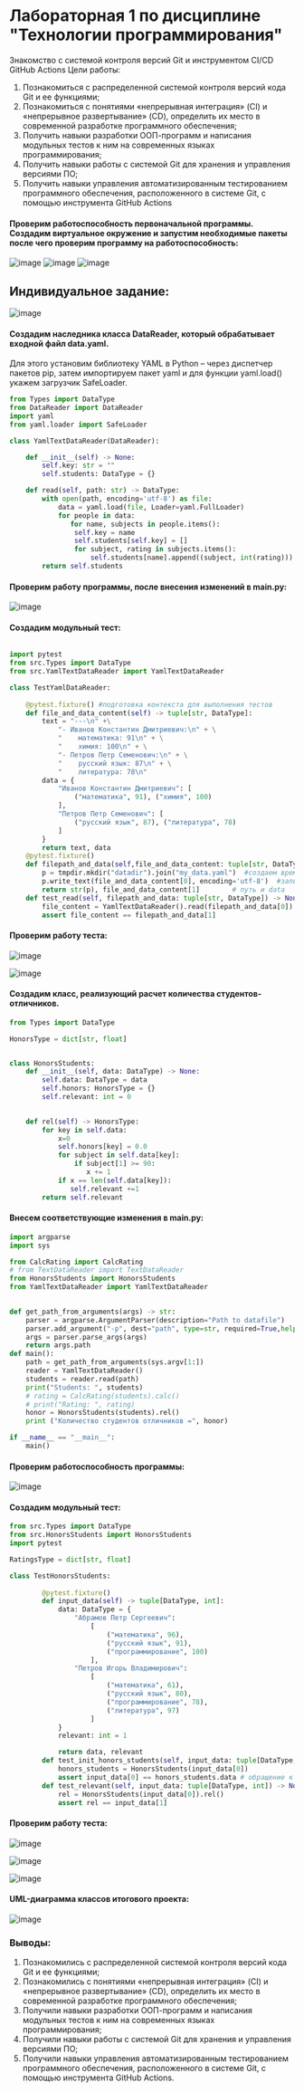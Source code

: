 # Лабораторная 1 по дисциплине "Технологии программирования"
Знакомство с системой контроля версий Git и инструментом CI/CD GitHub Actions
Цели работы:
1. Познакомиться c распределенной системой контроля версий кода Git и ее функциями;
2. Познакомиться с понятиями «непрерывная интеграция» (CI) и «непрерывное развертывание» 
(CD), определить их место в современной разработке программного обеспечения;
3. Получить навыки разработки ООП-программ и написания модульных тестов к ним на 
современных языках программирования;
4. Получить навыки работы с системой Git для хранения и управления версиями ПО;
5. Получить навыки управления автоматизированным тестированием программного обеспечения, 
расположенного в системе Git, с помощью инструмента GitHub Actions

#### Проверим работоспособность первоначальной программы. Создадим виртуальное окружение и запустим необходимые пакеты после чего проверим программу на работоспособность:

![image](https://github.com/VolkovaDasha/TehProgLab1/assets/118906106/570ceb5d-9f85-466c-ab0e-60ac515f2b7d)
![image](https://github.com/VolkovaDasha/TehProgLab1/assets/118906106/9ced85a8-ab66-432c-b80c-c7825d2233db)
![image](https://github.com/VolkovaDasha/TehProgLab1/assets/118906106/f7077247-ac5b-4c8e-be06-f2db419d20d9)

## Индивидуальное задание: 
![image](https://github.com/VolkovaDasha/TehProgLab1/assets/118906106/d39fb935-82bc-40a4-b6cb-854e0f6c7c59)


#### Создадим наследника класса DataReader, который обрабатывает входной файл data.yaml. 

Для этого установим библиотеку YAML в Python – через диспетчер пакетов pip, затем импортируем пакет yaml и для функции yaml.load() укажем загрузчик SafeLoader.

```python
from Types import DataType
from DataReader import DataReader
import yaml
from yaml.loader import SafeLoader

class YamlTextDataReader(DataReader):

    def __init__(self) -> None:
        self.key: str = ""
        self.students: DataType = {}

    def read(self, path: str) -> DataType:
        with open(path, encoding='utf-8') as file:
            data = yaml.load(file, Loader=yaml.FullLoader)
            for people in data:
               for name, subjects in people.items():
                self.key = name
                self.students[self.key] = []
                for subject, rating in subjects.items():
                    self.students[name].append((subject, int(rating)))  
        return self.students
```
#### Проверим работу программы, после внесения изменений в main.py:
![image](https://github.com/VolkovaDasha/TehProgLab1/assets/118906106/6659712a-01be-49c5-86db-ea631f350ce6)

#### Создадим модульный тест:

```python

import pytest
from src.Types import DataType
from src.YamlTextDataReader import YamlTextDataReader

class TestYamlDataReader:
    
    @pytest.fixture() #подготовка контекста для выполнения тестов
    def file_and_data_content(self) -> tuple[str, DataType]:
        text = "---\n" +\
            "- Иванов Константин Дмитриевич:\n" + \
            "    математика: 91\n" + \
            "    химия: 100\n" + \
            "- Петров Петр Семенович:\n" + \
            "    русский язык: 87\n" + \
            "    литература: 78\n"
        data = {
            "Иванов Константин Дмитриевич": [
                ("математика", 91), ("химия", 100)
            ],
            "Петров Петр Семенович": [
                ("русский язык", 87), ("литература", 78)
            ]
        }
        return text, data
    @pytest.fixture()
    def filepath_and_data(self,file_and_data_content: tuple[str, DataType],tmpdir) -> tuple[str, DataType]:
        p = tmpdir.mkdir("datadir").join("my_data.yaml")  #создаем временную папку.пустой каталог и добавление имени нового файла 
        p.write_text(file_and_data_content[0], encoding='utf-8')  #записываем путь
        return str(p), file_and_data_content[1]        # путь и data
    def test_read(self, filepath_and_data: tuple[str, DataType]) -> None:
        file_content = YamlTextDataReader().read(filepath_and_data[0])  #(ссылка путь p)
        assert file_content == filepath_and_data[1]
```

#### Проверим работу теста:

![image](https://github.com/VolkovaDasha/TehProgLab1/assets/118906106/b8f52839-ba29-4f36-8f11-c75834eb06d2)

![image](https://github.com/VolkovaDasha/TehProgLab1/assets/118906106/a61cfeb9-486e-4965-bc30-b8518d5ed1be)



#### Создадим класс, реализующий расчет количества студентов-отличников.

```python
from Types import DataType

HonorsType = dict[str, float]


class HonorsStudents:
    def __init__(self, data: DataType) -> None:
        self.data: DataType = data 
        self.honors: HonorsType = {}
        self.relevant: int = 0
       

    def rel(self) -> HonorsType:
        for key in self.data:
            x=0
            self.honors[key] = 0.0
            for subject in self.data[key]:
                if subject[1] >= 90:
                   x += 1
            if x == len(self.data[key]):
               self.relevant +=1
        return self.relevant
```
#### Внесем соответствующие изменения в main.py:

```python
import argparse
import sys

from CalcRating import CalcRating
# from TextDataReader import TextDataReader
from HonorsStudents import HonorsStudents
from YamlTextDataReader import YamlTextDataReader
 

def get_path_from_arguments(args) -> str:
    parser = argparse.ArgumentParser(description="Path to datafile")
    parser.add_argument("-p", dest="path", type=str, required=True,help="Path to datafile")
    args = parser.parse_args(args)
    return args.path
def main():
    path = get_path_from_arguments(sys.argv[1:])
    reader = YamlTextDataReader()
    students = reader.read(path)
    print("Students: ", students)
    # rating = CalcRating(students).calc()
    # print("Rating: ", rating)
    honor = HonorsStudents(students).rel()
    print ("Количество студентов отличников =", honor)

if __name__ == "__main__":
    main()

```
#### Проверим работоспособность программы:
![image](https://github.com/VolkovaDasha/TehProgLab1/assets/118906106/d9ae0df4-67a3-457e-9daa-57e8e7a3ef11)

#### Создадим модульный тест:
```python
from src.Types import DataType
from src.HonorsStudents import HonorsStudents
import pytest

RatingsType = dict[str, float]

class TestHonorsStudents:
    
        @pytest.fixture()
        def input_data(self) -> tuple[DataType, int]:
            data: DataType = {
                "Абрамов Петр Сергеевич":
                    [
                        ("математика", 96),
                        ("русский язык", 91),
                        ("программирование", 100)
                    ],
                "Петров Игорь Владимирович":
                    [
                        ("математика", 61),
                        ("русский язык", 80),
                        ("программирование", 78),
                        ("литература", 97)
                    ]     
            }
            relevant: int = 1

            return data, relevant
        def test_init_honors_students(self, input_data: tuple[DataType,int]) -> None:          
            honors_students = HonorsStudents(input_data[0])
            assert input_data[0] == honors_students.data # обращение к self.data из класса HonorsStudents (через объект honors_students)
        def test_relevant(self, input_data: tuple[DataType, int]) -> None:
            rel = HonorsStudents(input_data[0]).rel()
            assert rel == input_data[1]
```
#### Проверим работу теста: 

![image](https://github.com/VolkovaDasha/TehProgLab1/assets/118906106/810bfa60-6753-4f73-9fd6-21c8e3ee5fc5)

![image](https://github.com/VolkovaDasha/TehProgLab1/assets/118906106/9f535c99-597d-40fe-a7f4-38ec97b31ed1)

![image](https://github.com/VolkovaDasha/TehProgLab1/assets/118906106/465aa54c-dd36-42bf-85e3-3cb11c6f49ad)

#### UML-диаграмма классов итогового проекта:

![image](https://github.com/VolkovaDasha/TehProgLab1/assets/118906106/9697d91b-b57d-4dca-b7d3-aa409a91a7e7)

### Выводы:
1. Познакомились c распределенной системой контроля версий кода Git и ее функциями;
2. Познакомились с понятиями «непрерывная интеграция» (CI) и «непрерывное развертывание» (CD), определить их место в современной разработке программного обеспечения;
3. Получили навыки разработки ООП-программ и написания модульных тестов к ним на современных языках программирования;
4. Получили навыки работы с системой Git для хранения и управления версиями ПО;
5. Получили навыки управления автоматизированным тестированием программного обеспечения, расположенного в системе Git, с помощью инструмента GitHub Actions.



